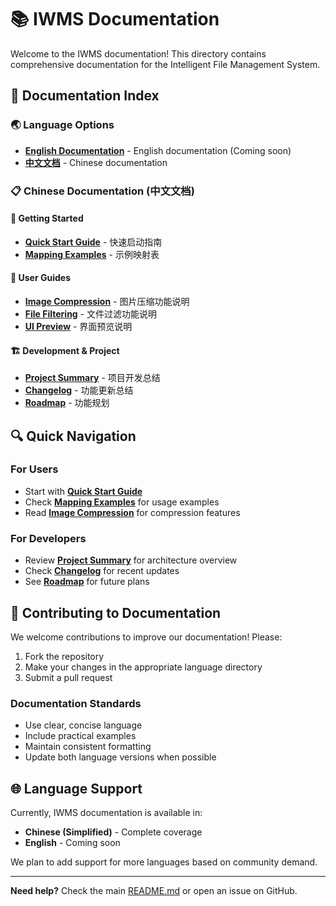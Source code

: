 # 📚 IWMS Documentation

Welcome to the IWMS documentation! This directory contains comprehensive documentation for the Intelligent File Management System.

## 📖 Documentation Index

### 🌏 Language Options

- **[English Documentation](en/)** - English documentation (Coming soon)
- **[中文文档](zh-CN/)** - Chinese documentation

### 📋 Chinese Documentation (中文文档)

#### 🚀 Getting Started
- **[Quick Start Guide](zh-CN/QUICK_START.md)** - 快速启动指南
- **[Mapping Examples](zh-CN/MAPPING_EXAMPLES.md)** - 示例映射表

#### 📖 User Guides
- **[Image Compression](zh-CN/IMAGE_COMPRESSION.md)** - 图片压缩功能说明
- **[File Filtering](zh-CN/FILE_FILTERING.md)** - 文件过滤功能说明
- **[UI Preview](zh-CN/UI_PREVIEW.md)** - 界面预览说明

#### 🏗️ Development & Project
- **[Project Summary](zh-CN/PROJECT_SUMMARY.md)** - 项目开发总结
- **[Changelog](zh-CN/CHANGELOG.md)** - 功能更新总结
- **[Roadmap](zh-CN/ROADMAP.md)** - 功能规划

## 🔍 Quick Navigation

### For Users
- Start with **[Quick Start Guide](zh-CN/QUICK_START.md)**
- Check **[Mapping Examples](zh-CN/MAPPING_EXAMPLES.md)** for usage examples
- Read **[Image Compression](zh-CN/IMAGE_COMPRESSION.md)** for compression features

### For Developers
- Review **[Project Summary](zh-CN/PROJECT_SUMMARY.md)** for architecture overview
- Check **[Changelog](zh-CN/CHANGELOG.md)** for recent updates
- See **[Roadmap](zh-CN/ROADMAP.md)** for future plans

## 📝 Contributing to Documentation

We welcome contributions to improve our documentation! Please:

1. Fork the repository
2. Make your changes in the appropriate language directory
3. Submit a pull request

### Documentation Standards

- Use clear, concise language
- Include practical examples
- Maintain consistent formatting
- Update both language versions when possible

## 🌐 Language Support

Currently, IWMS documentation is available in:
- **Chinese (Simplified)** - Complete coverage
- **English** - Coming soon

We plan to add support for more languages based on community demand.

---

**Need help?** Check the main [README.md](../README.md) or open an issue on GitHub.

